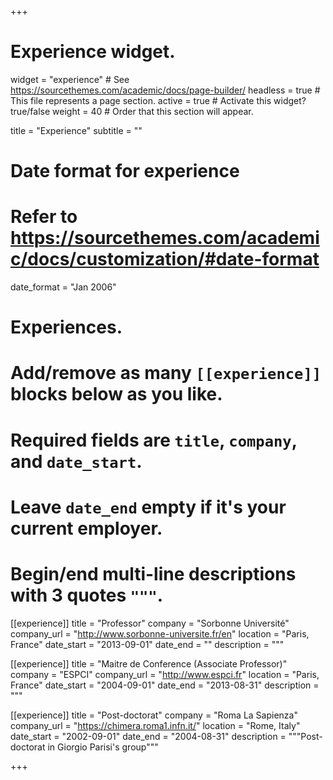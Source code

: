 +++
# Experience widget.
widget = "experience"  # See https://sourcethemes.com/academic/docs/page-builder/
headless = true  # This file represents a page section.
active = true  # Activate this widget? true/false
weight = 40  # Order that this section will appear.

title = "Experience"
subtitle = ""

# Date format for experience
#   Refer to https://sourcethemes.com/academic/docs/customization/#date-format
date_format = "Jan 2006"

# Experiences.
#   Add/remove as many `[[experience]]` blocks below as you like.
#   Required fields are `title`, `company`, and `date_start`.
#   Leave `date_end` empty if it's your current employer.
#   Begin/end multi-line descriptions with 3 quotes `"""`.
[[experience]]
  title = "Professor"
  company = "Sorbonne Université"
  company_url = "http://www.sorbonne-universite.fr/en"
  location = "Paris, France"
  date_start = "2013-09-01"
  date_end = ""
  description = """

[[experience]]
  title = "Maitre de Conference (Associate Professor)"
  company = "ESPCI"
  company_url = "http://www.espci.fr"
  location = "Paris, France"
  date_start = "2004-09-01"
  date_end = "2013-08-31"
  description = """

[[experience]]
  title = "Post-doctorat"
  company = "Roma La Sapienza"
  company_url = "https://chimera.roma1.infn.it/"
  location = "Rome, Italy"
  date_start = "2002-09-01"
  date_end = "2004-08-31"
  description = """Post-doctorat in Giorgio Parisi's group"""

+++
